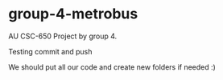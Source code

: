 # group-4-metrobus
AU CSC-650 Project by group 4.

Testing commit and push

We should put all our code and create new folders if needed :)